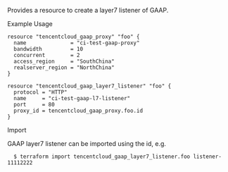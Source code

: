 Provides a resource to create a layer7 listener of GAAP.

Example Usage

```hcl
resource "tencentcloud_gaap_proxy" "foo" {
  name              = "ci-test-gaap-proxy"
  bandwidth         = 10
  concurrent        = 2
  access_region     = "SouthChina"
  realserver_region = "NorthChina"
}

resource "tencentcloud_gaap_layer7_listener" "foo" {
  protocol = "HTTP"
  name     = "ci-test-gaap-l7-listener"
  port     = 80
  proxy_id = tencentcloud_gaap_proxy.foo.id
}
```

Import

GAAP layer7 listener can be imported using the id, e.g.

```
  $ terraform import tencentcloud_gaap_layer7_listener.foo listener-11112222
```